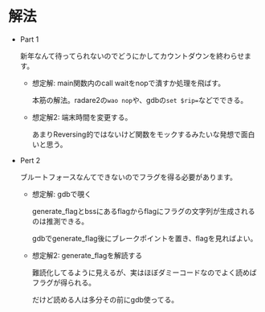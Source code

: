 # 解法

- Part 1

  新年なんて待ってられないのでどうにかしてカウントダウンを終わらせます。

  - 想定解: main関数内のcall waitをnopで潰すか処理を飛ばす。

    本筋の解法。radare2の`wao nop`や、gdbの`set $rip=`などでできる。

  - 想定解2: 端末時間を変更する。

    あまりReversing的ではないけど関数をモックするみたいな発想で面白いと思う。

- Pert 2

  ブルートフォースなんてできないのでフラグを得る必要があります。

  - 想定解: gdbで覗く

    generate_flagとbssにあるflagからflagにフラグの文字列が生成されるのは推測できる。

    gdbでgenerate_flag後にブレークポイントを置き、flagを見ればよい。

  - 想定解2: generate_flagを解読する

    難読化してるように見えるが、実はほぼダミーコードなのでよく読めばフラグが得られる。

    だけど読める人は多分その前にgdb使ってる。